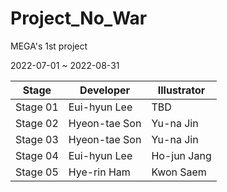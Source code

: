 # Project_No_War

MEGA's 1st project

2022-07-01 ~ 2022-08-31

|    Stage     |   Developer   | Illustrator  |
| ------------ | ------------- | ------------ |
|   Stage 01   | Eui-hyun Lee  |     TBD      |
|   Stage 02   | Hyeon-tae Son |  Yu-na Jin   |
|   Stage 03   | Hyeon-tae Son |  Yu-na Jin   |
|   Stage 04   | Eui-hyun Lee  | Ho-jun Jang  |
|   Stage 05   |  Hye-rin Ham  |  Kwon Saem   |

